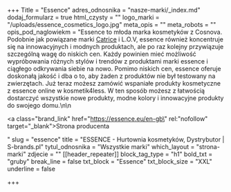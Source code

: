+++
Title = "Essence"
adres_odnosnika = "nasze-marki/_index.md"
dodaj_formularz = true
html_czysty = ""
logo_marki = "/uploads/essence_cosmetics_logo.jpg"
meta_opis = ""
meta_robots = ""
opis_pod_naglowiekm = "Essence to młoda marka kosmetyków z Cosnova. Podobnie jak powiązane marki [Catrice](https://www.s-brands.pl/catrice/) i L.O.V, essence również koncentruje się na innowacyjnych i modnych produktach, ale po raz kolejny przywiązuje szczególną wagę do niskich cen. Każdy powinien mieć możliwość wypróbowania różnych stylów i trendów z produktami marki essence i ciągłego odkrywania siebie na nowo. Pomimo niskich cen, essence oferuje doskonałą jakość i dba o to, aby żaden z produktów nie był testowany na zwierzętach. Już teraz możesz zamówić wspaniałe produkty kosmetyczne z essence online w kosmetik4less. W ten sposób możesz z łatwością dostarczyć wszystkie nowe produkty, modne kolory i innowacyjne produkty do swojego domu.\n\n    <p><a class=\"brand_link\" href=\"https://essence.eu/en-gb\" rel:\"nofollow\" target=\"_blank\">Strona producenta</a></p>"
slug = "essence"
title = "ESSENCE - Hurtownia kosmetyków, Dystrybutor | S-brands.pl"
tytul_odnosnika = "Wszystkie marki"
which_layout = "strona-marki"
zdjecie = ""
[[header_repeater]]
block_tag_type = "h1"
bold_txt = "gruby"
break_line = false
txt_block = "Essence"
txt_block_size = "XXL"
underline = false

+++
